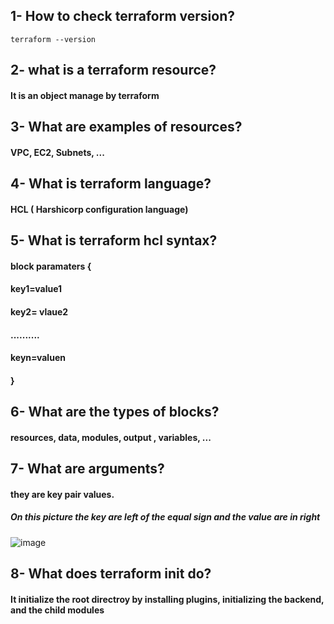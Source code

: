 ## 1- How to check terraform version?
```
terraform --version
```
## 2- what is a terraform resource?
#### It is an object manage by terraform
## 3- What are examples of resources?
#### VPC, EC2, Subnets, ...
## 4- What is terraform language?
#### HCL ( Harshicorp configuration language)
## 5- What is terraform hcl syntax?
#### block  paramaters {
####  key1=value1
####  key2= vlaue2
####  ..........
####  keyn=valuen
####  }
## 6- What are the types of blocks?
#### resources, data, modules, output , variables, ...
## 7- What are arguments?
#### they are key pair values.
##### On this picture the key are left of the equal sign and the value are in right
![image](https://user-images.githubusercontent.com/107158398/229578989-a5db0c21-e4f2-418b-bc87-2b4e7c198d88.png)
## 8- What does terraform init do?
#### It initialize the root directroy by installing plugins, initializing the backend, and the child modules
